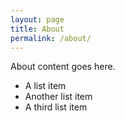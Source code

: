 ```yaml
---
layout: page
title: About
permalink: /about/
---
```


About content goes here.

* A list item
* Another list item
* A third list item
